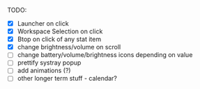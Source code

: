 TODO:
- [X] Launcher on click
- [X] Workspace Selection on click
- [X] Btop on click of any stat item
- [X] change brightness/volume on scroll
- [ ] change battery/volume/brightness icons depending on value
- [ ] prettify systray popup
- [ ] add animations (?)
- [ ] other longer term stuff - calendar? 
